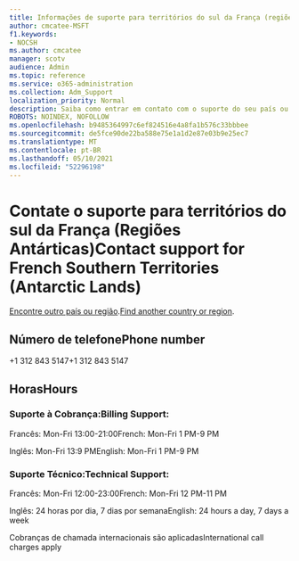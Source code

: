 ```yaml
---
title: Informações de suporte para territórios do sul da França (regiões da Antártica)
author: cmcatee-MSFT
f1.keywords:
- NOCSH
ms.author: cmcatee
manager: scotv
audience: Admin
ms.topic: reference
ms.service: o365-administration
ms.collection: Adm_Support
localization_priority: Normal
description: Saiba como entrar em contato com o suporte do seu país ou região.
ROBOTS: NOINDEX, NOFOLLOW
ms.openlocfilehash: b9485364997c6ef824516e4a8fa1b576c33bbbee
ms.sourcegitcommit: de5fce90de22ba588e75e1a1d2e87e03b9e25ec7
ms.translationtype: MT
ms.contentlocale: pt-BR
ms.lasthandoff: 05/10/2021
ms.locfileid: "52296198"
---
```

# <a name="contact-support-for-french-southern-territories-antarctic-lands"></a><span data-ttu-id="9e7ab-103">Contate o suporte para territórios do sul da França (Regiões Antárticas)</span><span class="sxs-lookup"><span data-stu-id="9e7ab-103">Contact support for French Southern Territories (Antarctic Lands)</span></span>

<span data-ttu-id="9e7ab-104">[Encontre outro país ou região](../../business-video/get-help-support.md).</span><span class="sxs-lookup"><span data-stu-id="9e7ab-104">[Find another country or region](../../business-video/get-help-support.md).</span></span>

## <a name="phone-number"></a><span data-ttu-id="9e7ab-105">Número de telefone</span><span class="sxs-lookup"><span data-stu-id="9e7ab-105">Phone number</span></span>
<span data-ttu-id="9e7ab-106">+1 312 843 5147</span><span class="sxs-lookup"><span data-stu-id="9e7ab-106">+1 312 843 5147</span></span>

## <a name="hours"></a><span data-ttu-id="9e7ab-107">Horas</span><span class="sxs-lookup"><span data-stu-id="9e7ab-107">Hours</span></span>
### <a name="billing-support"></a><span data-ttu-id="9e7ab-108">Suporte à Cobrança:</span><span class="sxs-lookup"><span data-stu-id="9e7ab-108">Billing Support:</span></span>

<span data-ttu-id="9e7ab-109">Francês: Mon-Fri 13:00-21:00</span><span class="sxs-lookup"><span data-stu-id="9e7ab-109">French: Mon-Fri 1 PM-9 PM</span></span>

<span data-ttu-id="9e7ab-110">Inglês: Mon-Fri 13:9 PM</span><span class="sxs-lookup"><span data-stu-id="9e7ab-110">English: Mon-Fri 1 PM-9 PM</span></span>

### <a name="technical-support"></a><span data-ttu-id="9e7ab-111">Suporte Técnico:</span><span class="sxs-lookup"><span data-stu-id="9e7ab-111">Technical Support:</span></span>

<span data-ttu-id="9e7ab-112">Francês: Mon-Fri 12:00-23:00</span><span class="sxs-lookup"><span data-stu-id="9e7ab-112">French: Mon-Fri 12 PM-11 PM</span></span>

<span data-ttu-id="9e7ab-113">Inglês: 24 horas por dia, 7 dias por semana</span><span class="sxs-lookup"><span data-stu-id="9e7ab-113">English: 24 hours a day, 7 days a week</span></span>

<span data-ttu-id="9e7ab-114">Cobranças de chamada internacionais são aplicadas</span><span class="sxs-lookup"><span data-stu-id="9e7ab-114">International call charges apply</span></span>
